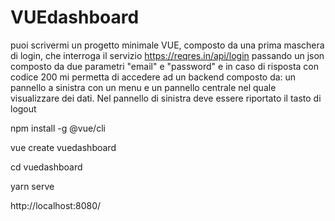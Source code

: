# VUEdashboard


puoi scrivermi un progetto minimale VUE, composto da una prima maschera di login, che interroga il servizio https://reqres.in/api/login passando un json composto da due parametri "email" e "password" e in caso di risposta con codice 200 mi permetta di accedere ad un  backend composto da: un pannello a sinistra con un menu e un pannello centrale nel quale visualizzare dei dati. Nel pannello di sinistra deve essere riportato il tasto di logout




npm install -g @vue/cli

vue create vuedashboard


cd vuedashboard

yarn serve


http://localhost:8080/